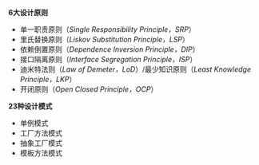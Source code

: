 **6大设计原则**  
* 单一职责原则（_Single Responsibility Principle，SRP_）  
* 里氏替换原则（_Liskov Substitution Principle，LSP_）  
* 依赖倒置原则（_Dependence Inversion Principle，DIP_）  
* 接口隔离原则（_Interface Segregation Principle，ISP_）  
* 迪米特法则（_Law of Demeter，LoD_）/最少知识原则（_Least Knowledge Principle，LKP_）  
* 开闭原则（_Open Closed Principle，OCP_）  
  
**23种设计模式**  
* 单例模式  
* 工厂方法模式  
* 抽象工厂模式  
* 模板方法模式
